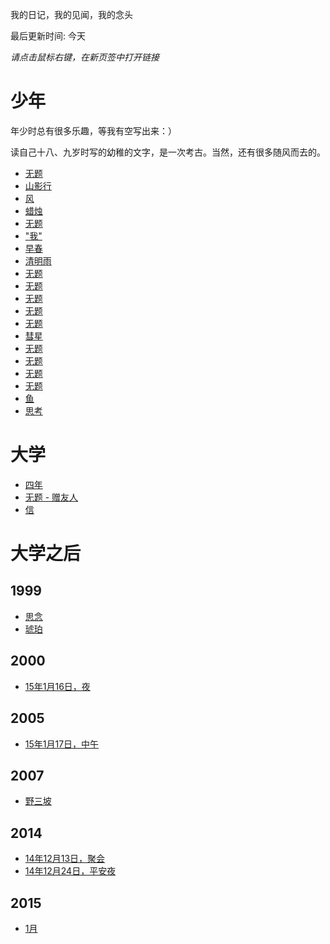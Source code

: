 
我的日记，我的见闻，我的念头

最后更新时间: 今天

*请点击鼠标右键，在新页签中打开链接*


# 少年

年少时总有很多乐趣，等我有空写出来：）

读自己十八、九岁时写的幼稚的文字，是一次考古。当然，还有很多随风而去的。

- [无题](https://github.com/majianjun/stories/blob/master/misc/hs03.md)
- [山影行](https://github.com/majianjun/stories/blob/master/misc/hs04.md)
- [风](https://github.com/majianjun/stories/blob/master/misc/hs06.md)
- [蜡烛](https://github.com/majianjun/stories/blob/master/misc/hs07.md)
- [无题](https://github.com/majianjun/stories/blob/master/misc/hs09.md)
- ["我"](https://github.com/majianjun/stories/blob/master/misc/hs10.md)
- [早春](https://github.com/majianjun/stories/blob/master/misc/hs11.md)
- [清明雨](https://github.com/majianjun/stories/blob/master/misc/hs12.md)
- [无题](https://github.com/majianjun/stories/blob/master/misc/hs13.md)
- [无题](https://github.com/majianjun/stories/blob/master/misc/hs14.md)
- [无题](https://github.com/majianjun/stories/blob/master/misc/hs19.md)
- [无题](https://github.com/majianjun/stories/blob/master/misc/hs20.md)
- [无题](https://github.com/majianjun/stories/blob/master/misc/hs21.md)
- [彗星](https://github.com/majianjun/stories/blob/master/misc/hs23.md)
- [无题](https://github.com/majianjun/stories/blob/master/misc/hs24.md)
- [无题](https://github.com/majianjun/stories/blob/master/misc/hs25.md)
- [无题](https://github.com/majianjun/stories/blob/master/misc/hs26.md)
- [无题](https://github.com/majianjun/stories/blob/master/misc/hs28.md)
- [鱼](https://github.com/majianjun/stories/blob/master/misc/fish.md)
- [思考](https://github.com/majianjun/stories/blob/master/misc/idea01.md)


# 大学

- [四年](https://github.com/majianjun/stories/blob/master/misc/four_years.md)
- [无题 - 赠友人](https://github.com/majianjun/stories/blob/master/misc/plum.md)
- [信](https://github.com/majianjun/stories/blob/master/misc/letters01.md)

# 大学之后

## 1999

- [思念](https://github.com/majianjun/stories/blob/master/misc/1999_08_15.md)
- [琥珀](https://github.com/majianjun/stories/blob/master/misc/amber.md)

## 2000

- [15年1月16日，夜](https://github.com/majianjun/stories/blob/master/2015/2015_01_16_23.md)

## 2005

- [15年1月17日，中午](https://github.com/majianjun/stories/blob/master/2005/2015_01_17_11.md)

## 2007

- [野三坡](https://github.com/majianjun/stories/blob/master/2007/2015_01_17_11.md)

## 2014

- [14年12月13日，聚会](https://github.com/majianjun/stories/blob/master/2014/2014_12_13_10.md)
- [14年12月24日，平安夜](https://github.com/majianjun/stories/blob/master/2014/2014_12_24.md)

## 2015

- [1月](https://github.com/majianjun/stories/blob/master/2015/01/README.md)